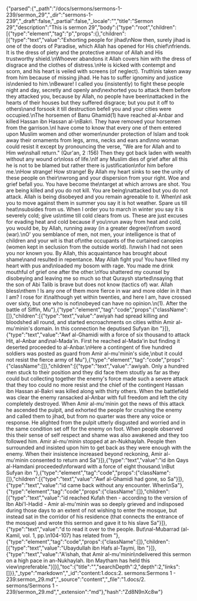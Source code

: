 {"parsed":{"_path":"/docs/sermons/sermons-1-239/sermon_29","_dir":"sermons-1-239","_draft":false,"_partial":false,"_locale":"","title":"Sermon 29","description":"This is sermon 29","body":{"type":"root","children":[{"type":"element","tag":"p","props":{},"children":[{"type":"text","value":"Exhorting people for jihad\nNow then, surely jihad is one of the doors of Paradise, which Allah has opened for His chief\nfriends. It is the dress of piety and the protective armour of Allah and His trustworthy shield.\nWhoever abandons it Allah covers him with the dress of disgrace and the clothes of distress.\nHe is kicked with contempt and scorn, and his heart is veiled with screens (of neglect). Truth\nis taken away from him because of missing jihad. He has to suffer ignominy and justice is\ndenied to him.\nBeware! I called you (insistently) to fight these people night and day, secretly and openly and\nexhorted you to attack them before they attacked you, because by Allah, no people have been\nattacked in the hearts of their houses but they suffered disgrace; but you put it off to others\nand forsook it till destruction befell you and your cities were occupied.\nThe horsemen of Banu Ghamid(1) have reached al-Anbar and killed Hassan ibn Hassan al-\nBakri. They have removed your horsemen from the garrison.\nI have come to know that every one of them entered upon Muslim women and other women\nunder protection of Islam and took away their ornaments from legs, arms, necks and ears and\nno woman could resist it except by pronouncing the verse, \"We are for Allah and to Him we\nshall return.\" (Qur'an, 2 :156) Then they got back laden with wealth without any wound or\nloss of life.\nIf any Muslim dies of grief after all this he is not to be blamed but rather there is justification\nfor him before me.\nHow strange! How strange! By Allah my heart sinks to see the unity of these people on their\nwrong and your dispersion from your right. Woe and grief befall you. You have become the\ntarget at which arrows are shot. You are being killed and you do not kill. You are being\nattacked but you do not attack. Allah is being disobeyed and you remain agreeable to it. When\nI ask you to move against them in summer you say it is hot weather. Spare us till heat\nsubsides from us. When I order you to march in winter you say it is severely cold; give us\ntime till cold clears from us. These are just excuses for evading heat and cold because if you\nrun away from heat and cold, you would be, by Allah, running away (in a greater degree)\nfrom sword (war).\nO' you semblance of men, not men, your intelligence is that of children and your wit is that of\nthe occupants of the curtained canopies (women kept in seclusion from the outside world). I\nwish I had not seen you nor known you. By Allah, this acquaintance has brought about shame\nand resulted in repentance. May Allah fight you! You have filled my heart with pus and\nloaded my bosom with rage. You made me drink mouthful of grief one after the other.\nYou shattered my counsel by disobeying and leaving me so much so that Quraysh started\nsaying that the son of Abi Talib is brave but does not know (tactics of) war. Allah bless\nthem ! Is any one of them more fierce in war and more older in it than I am? I rose for it\nalthough yet within twenties, and here I am, have crossed over sixty, but one who is not\nobeyed can have no opinion.\n(1). After the battle of Siffin, Mu"},{"type":"element","tag":"code","props":{"className":[]},"children":[{"type":"text","value":"awiyah had spread killing and bloodshed all round, and started encroachments on cities within Amir al-mu'minin's domain. In this connection he deputised Sufyan ibn "}]},{"type":"text","value":"Awf al-Ghamidi with a force of six thousand to attack Hit, al-Anbar and\nal-Mada'in. First he reached al-Mada'in but finding it deserted proceeded to al-Anbar.\nHere a contingent of five hundred soldiers was posted as guard from Amir al-mu'minin's side,\nbut it could not resist the fierce army of Mu"},{"type":"element","tag":"code","props":{"className":[]},"children":[{"type":"text","value":"awiyah. Only a hundred men stuck to their position and they did face them stoutly as far as they could but collecting together the enemy's force made such a severe attack that they too could no more resist and the chief of the contingent Hassan ibn Hassan al-Bakri was killed along with thirty others. When the battlefield was clear the enemy ransacked al-Anbar with full freedom and left the city completely destroyed. When Amir al-mu'minin got the news of this attack he ascended the pulpit, and exhorted the people for crushing the enemy and called them to jihad, but from no quarter was there any voice or response. He alighted from the pulpit utterly disgusted and worried and in the same condition set off for the enemy on foot. When people observed this their sense of self respect and shame was also awakened and they too followed him. Amir al-mu'minin stopped at an-Nukhaylah. People then surrounded and insisted upon him to get back as they were enough with the enemy. When their insistence increased beyond reckoning, Amir al-mu'minin consented to return and Sa"}]},{"type":"text","value":"id ibn Qays al-Hamdani proceeded\nforward with a force of eight thousand.\nBut Sufyan ibn "},{"type":"element","tag":"code","props":{"className":[]},"children":[{"type":"text","value":"Awf al-Ghamidi had gone, so Sa"}]},{"type":"text","value":"id came back without any encounter. When\nSa"},{"type":"element","tag":"code","props":{"className":[]},"children":[{"type":"text","value":"id reached Kufah then - according to the version of Ibn Abi'l-Hadid - Amir al-mu'minin was so deeply grieved and indisposed during those days to an extent of not wishing to enter the mosque, but instead sat in the corridor of his residence (that connects the entrance of the mosque) and wrote this sermon and gave it to his slave Sa"}]},{"type":"text","value":"d to read it over to the people. But\nal-Mubarrad (al-Kamil, vol. 1, pp.\n104-107) has related from "},{"type":"element","tag":"code","props":{"className":[]},"children":[{"type":"text","value":"Ubaydullah ibn Hafs al-Taymi, Ibn "}]},{"type":"text","value":"A'ishah, that Amir al-mu'minin\ndelivered this sermon on a high pace in an-Nukhaylah. Ibn Maytham has held this view\npreferable."}]}],"toc":{"title":"","searchDepth":2,"depth":2,"links":[]}},"_type":"markdown","_id":"content:1.docs:2. sermons:Sermons 1 - 239:sermon_29.md","_source":"content","_file":"1.docs/2. sermons/Sermons 1 - 239/sermon_29.md","_extension":"md"},"hash":"Zd8N9nXc8w"}